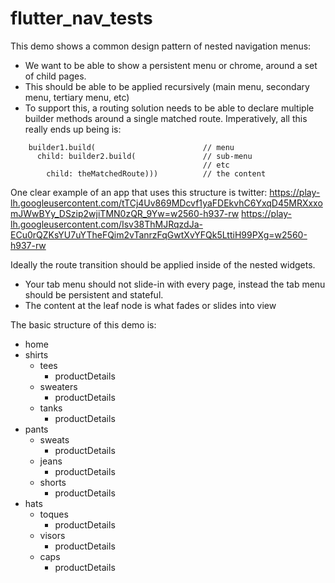 # flutter_nav_tests

This demo shows a common design pattern of nested navigation menus:
  * We want to be able to show a persistent menu or chrome, around a set of child pages.
  * This should be able to be applied recursively (main menu, secondary menu, tertiary menu, etc)
  * To support this, a routing solution needs to be able to declare multiple builder methods around a single matched route.
  Imperatively, all this really ends up being is:
```
    builder1.build(                        // menu
      child: builder2.build(               // sub-menu
                                           // etc
        child: theMatchedRoute)))          // the content
```
One clear example of an app that uses this structure is twitter:
https://play-lh.googleusercontent.com/tTCj4Uv869MDcvf1yaFDEkvhC6YxqD45MRXxxomJWwBYy_DSzip2wjiTMN0zQR_9Yw=w2560-h937-rw
https://play-lh.googleusercontent.com/Isv38ThMJRqzdJa-ECu0rQZKsYU7uYTheFQim2vTanrzFqGwtXvYFQk5LttiH99PXg=w2560-h937-rw

Ideally the route transition should be applied inside of the nested widgets.
  * Your tab menu should not slide-in with every page, instead the tab menu should be persistent and stateful.
  * The content at the leaf node is what fades or slides into view

The basic structure of this demo is:
* home
* shirts
  * tees
    * productDetails
  * sweaters
    * productDetails
  * tanks
    * productDetails
* pants
  * sweats
    * productDetails
  * jeans
    * productDetails
  * shorts
    * productDetails
* hats
   * toques
      * productDetails
   * visors
      * productDetails
   * caps
      * productDetails
